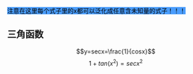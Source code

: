 <mark style="background: #499cfd;">注意在这里每个式子里的x都可以泛化成任意含未知量的式子！！！</mark>


## 三角函数


$$y=secx=\frac{1}{cosx}$$     $$1+tan(x^2)=secx^2$$
